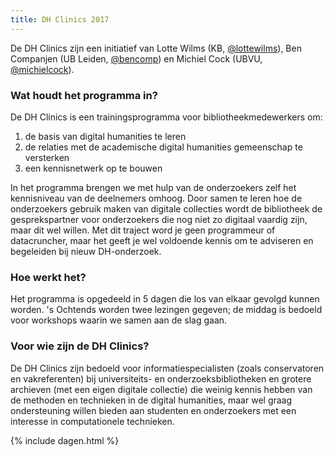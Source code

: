 ```yaml
---
title: DH Clinics 2017
---
```


De DH Clinics zijn een initiatief van Lotte Wilms (KB, [@lottewilms](https://twitter.com/lottewilms)), Ben Companjen (UB Leiden, [@bencomp](https://twitter.com/bencomp)) en Michiel Cock (UBVU, [@michielcock](https://twitter.com/michielcock)).

### Wat houdt het programma in?
De DH Clinics is een trainingsprogramma voor bibliotheekmedewerkers om:

1. de basis van digital humanities te leren
2. de relaties met de academische digital humanities gemeenschap te versterken
3. een kennisnetwerk op te bouwen

In het programma brengen we met hulp van de onderzoekers zelf het kennisniveau van de deelnemers omhoog. Door samen te leren hoe de onderzoekers gebruik maken van digitale collecties wordt de bibliotheek de gesprekspartner voor onderzoekers die nog niet zo digitaal vaardig zijn, maar dit wel willen. Met dit traject word je geen programmeur of datacruncher, maar het geeft je wel voldoende kennis om te adviseren en begeleiden bij nieuw DH-onderzoek.

### Hoe werkt het?
Het  programma is opgedeeld in 5 dagen die los van elkaar gevolgd kunnen worden. 's Ochtends worden twee lezingen gegeven; de middag is bedoeld voor workshops waarin we samen aan de slag gaan.

### Voor wie zijn de DH Clinics?
De DH Clinics zijn bedoeld voor informatiespecialisten (zoals conservatoren en vakreferenten) bij universiteits- en onderzoeksbibliotheken en grotere archieven (met een eigen digitale collectie) die weinig kennis hebben van de methoden en technieken in de digital humanities, maar wel graag ondersteuning willen bieden aan studenten en onderzoekers met een interesse in computationele technieken. 

{% include dagen.html %}
